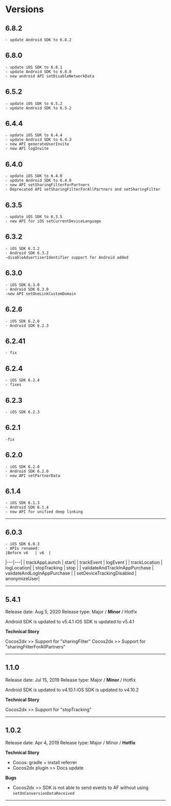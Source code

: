 # Versions

## 6.8.2
    - update Android SDK to 6.8.2

## 6.8.0
    - update iOS SDK to 6.8.1
    - update Android SDK to 6.8.0
    - new android API setDisableNetworkData 

## 6.5.2
    - update iOS SDK to 6.5.2
    - update Android SDK to 6.5.2

## 6.4.4
    - update iOS SDK to 6.4.4
    - update Android SDK to 6.4.3
    - new API generateUserInvite
    - new API logInvite

## 6.4.0
    - update iOS SDK to 6.4.0
    - update Android SDK to 6.4.0
    - new API setSharingFilterForPartners
    - Deprecated API setSharingFilterForAllPartners and setSharingFilter

## 6.3.5
    - update iOS SDK to 6.3.5
    - new API for iOS setCurrentDeviceLanguage

## 6.3.2
    - iOS SDK 6.3.2
    - Android SDK 6.3.2
    -disableAdvertiserIdentifier support for Android added

## 6.3.0
    - iOS SDK 6.3.0
    - Android SDK 6.3.0
    -new API setOneLinkCustomDomain

## 6.2.6
    - iOS SDK 6.2.6
    - Android SDK 6.2.3

## 6.2.41
    - fix

## 6.2.4
    - iOS SDK 6.2.4
    - fixes

## 6.2.3
    - iOS SDK 6.2.3 

## 6.2.1
    -fix 

## 6.2.0
    - iOS SDK 6.2.0
    - Android SDK 6.2.0
    - new API setPartnerData

## 6.1.4
    - iOS SDK 6.1.3
    - Android SDK 6.1.4
    - new API for unified deep linking
   
----------

## 6.0.3
    - iOS SDK 6.0.3
    - APIs renamed:
    |Before v6   | v6  |
|---|---|
| trackAppLaunch | start|
| trackEvent  | logEvent  |
| trackLocation | logLocation|
| stopTracking  | stop  |
| validateAndTrackInAppPurchase  | validateAndLogInAppPurchase  |
| setDeviceTrackingDisabled | anonymizeUser|

----------

## 5.4.1

Release date: Aug 5, 2020
Release type: Major / **Minor** / Hotfix

Android SDK is updated to v5.4.1
iOS SDK is updated to v5.4.1

 **Technical Story**

Cocos2dx >> Support for "sharingFilter"
Cocos2dx >> Support for "sharingFilterForAllPartners"

----------

## 1.1.0

Release date: Jul 15, 2019
Release type: Major / **Minor** / Hotfix

Android SDK is updated to v4.10.1
iOS SDK is updated to v4.10.2

 **Technical Story**

Cocos2dx >> Support for "stopTracking"

----------


## 1.0.2

Release date: Apr 4, 2019
Release type: Major / Minor / **Hotfix**

 **Technical Story**
- Cocos: gradle + install referrer
- Cocos2dx plugin >> Docs update

**Bugs**
 - Cocos2dx >> SDK is not able to send events to AF without using `setOnConversionDataReceived`


----------
